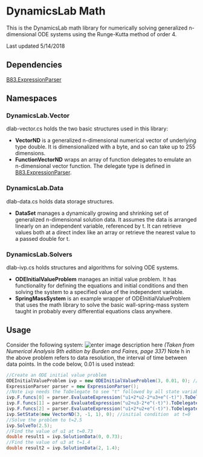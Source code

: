 ﻿# DynamicsLab Math

This is the DynamicsLab math library for numerically solving generalized n-dimensional ODE systems using the Runge-Kutta method of order 4. 

Last updated 5/14/2018

## Dependencies
[B83.ExpressionParser](http://wiki.unity3d.com/index.php/ExpressionParser)

## Namespaces
### DynamicsLab.Vector
dlab-vector.cs holds the two basic structures used in this library:
 - **VectorND** is a generalized n-dimensional numerical vector of underlying type double. It is dimensionalized with a byte, and so can take up to 255 dimensions.
 - **FunctionVectorND** wraps an array of function delegates to emulate an n-dimensional vector function. The delegate type is defined in [B83.ExpressionParser](http://wiki.unity3d.com/index.php/ExpressionParser).
### DynamicsLab.Data
dlab-data.cs holds data storage structures. 
- **DataSet** manages a dynamically growing and shrinking set of generalized n-dimensional solution data. It assumes the data is arranged linearly on an independent variable, referenced by t. It can retrieve values both at a direct index like an array or retrieve the nearest value to a passed double for t. 
### DynamicsLab.Solvers
dlab-ivp.cs holds structures and algorithms for solving ODE systems.
 - **ODEInitialValueProblem** manages an initial value problem. It has functionality for defining the equations and initial conditions and then solving the system to a specified value of the independent variable.
 - **SpringMassSystem** is an example wrapper of ODEInitialValueProblem that uses the math library to solve the basic wall-spring-mass system taught in probably every differential equations class anywhere.
## Usage
Consider the following system:
![enter image description here](https://i.imgur.com/5YmzPZe.png?1)
*(Taken from Numerical Analysis 9th edition by Burden and Faires, page 337)*
 Note h in the above problem refers to data resolution, the interval of time between data points. In the code below, 0.01 is used instead:
```csharp
//Create an ODE initial value problem
ODEInitialValueProblem ivp = new ODEInitialValueProblem(3, 0.01, 0); //3 dimensional, 0.01 resolution, starts at t=0
ExpressionParser parser = new ExpressionParser();
//Note ivp needs the ToDelegate to see "t" followed by all state variables, regardless whether they are used
ivp.F.funcs[0] = parser.EvaluateExpression("u1+2*u2-2*u3+e^(-t)").ToDelegate("t", "u1", "u2", "u3");
ivp.F.funcs[1] = parser.EvaluateExpression("u2+u3-2*e^(-t)").ToDelegate("t", "u1", "u2", "u3");
ivp.F.funcs[2] = parser.EvaluateExpression("u1+2*u2+e^(-t)").ToDelegate("t", "u1", "u2", "u3");
ivp.SetState(new VectorND(3, -1, 1), 0); //initial condition  at t=0
//Solve the problem to t=2.5
ivp.SolveTo(2.5);
//Find the value of u1 at t=0.73
double result1 = ivp.SolutionData(0, 0.73);
//Find the value of u3 at t=1.4
double result2 = ivp.SolutionData(2, 1.4);
```

